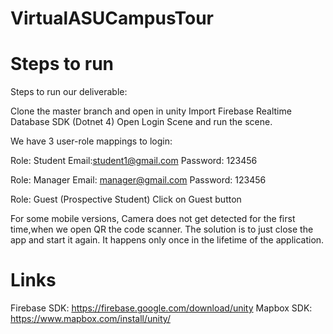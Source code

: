 # VirtualASUCampusTour

# Steps to run
Steps to run our deliverable:

Clone the master branch and open in unity
Import Firebase Realtime Database SDK (Dotnet 4)
Open Login Scene and run the scene.

We have 3 user-role mappings to login:

Role: Student
	Email:student1@gmail.com
	Password: 123456

Role: Manager
Email: manager@gmail.com
Password: 123456

Role: Guest (Prospective Student)
	Click on Guest button

For some mobile versions, Camera does not get detected for the first time,when we open QR the code scanner. The solution is to just close the app and start it again. It happens only once in the lifetime of the application.

# Links
Firebase SDK: https://firebase.google.com/download/unity
Mapbox SDK: https://www.mapbox.com/install/unity/

